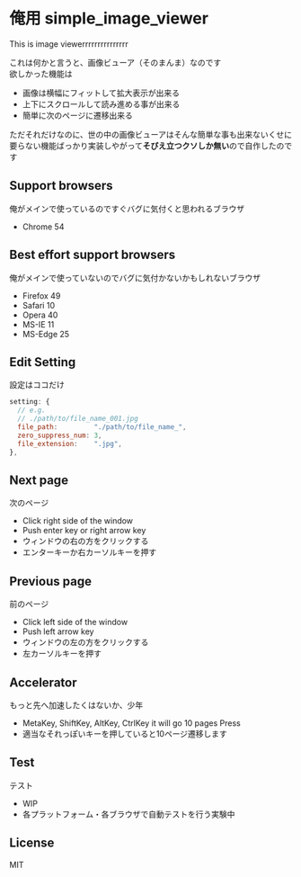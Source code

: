 # 俺用 simple_image_viewer

This is image viewerrrrrrrrrrrrrrr

これは何かと言うと、画像ビューア（そのまんま）なのです<br>
欲しかった機能は

- 画像は横幅にフィットして拡大表示が出来る
- 上下にスクロールして読み進める事が出来る
- 簡単に次のページに遷移出来る

ただそれだけなのに、世の中の画像ビューアはそんな簡単な事も出来ないくせに要らない機能ばっかり実装しやがって**そびえ立つクソしか無い**ので自作したのです

## Support browsers

俺がメインで使っているのですぐバグに気付くと思われるブラウザ

- Chrome 54

## Best effort support browsers

俺がメインで使っていないのでバグに気付かないかもしれないブラウザ

- Firefox 49
- Safari 10
- Opera 40
- MS-IE 11
- MS-Edge 25

## Edit Setting

設定はココだけ

```javascript
setting: {
  // e.g.
  // ./path/to/file_name_001.jpg
  file_path:         "./path/to/file_name_",
  zero_suppress_num: 3,
  file_extension:    ".jpg",
},
```

## Next page

次のページ

- Click right side of the window
- Push enter key or right arrow key
- ウィンドウの右の方をクリックする
- エンターキーか右カーソルキーを押す

## Previous page

前のページ

- Click left side of the window
- Push left arrow key
- ウィンドウの左の方をクリックする
- 左カーソルキーを押す

## Accelerator

もっと先へ加速したくはないか、少年

- MetaKey, ShiftKey, AltKey, CtrlKey it will go 10 pages Press
- 適当なそれっぽいキーを押していると10ページ遷移します

## Test

テスト

- WIP
- 各プラットフォーム・各ブラウザで自動テストを行う実験中

## License
MIT
